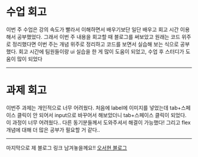 # 수업 회고

이번 주 수업은 강의 속도가 빨라서 이해하면서 배우기보단 일단 배우고 회고 시간 이용해서 공부했었다.
그래서 이번 주 내용을 회고할 때 블로그를 써보았고 원래는 코드 위주로 정리했다면 이번 주는 개념 위주로 정리하고 코드를 보면서 실습해 보는 식으로 공부했다.
회고 시간에 팀원들이랑 ui 실습을 한 게 많이 도움이 되었고, 수업 후 스터디가 도움이 많이 되었다

<hr>

# 과제 회고

이번주 과제는 개인적으로 너무 어려웠다.
처음에 label에 이미지를 넣었는데 tab+스페이스 클릭이 안 되어서 input으로 바꾸어서 해보았더니 tab+스페이스 클릭이 되었다. 이 과정이 너무 어려웠다..
다른 동기분들께서 도와주셔서 해결이 가능했다!
그리고 flex 개념에 대해 더 많은 공부가 필요할 거 같다..

<hr>

마지막으로 제 블로그 링크 남겨놓을께요!!
[오서현 블로그](https://velog.io/@se5ri/posts)
